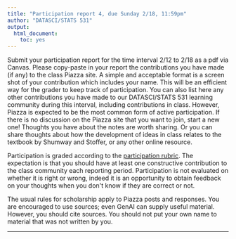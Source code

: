 ```yaml
---
title: "Participation report 4, due Sunday 2/18, 11:59pm"
author: "DATASCI/STATS 531"
output:
  html_document:
    toc: yes
---
```


Submit your participation report for the time interval 2/12 to 2/18 as a pdf via Canvas. Please copy-paste in your report the contributions you have made (if any) to the class Piazza site. A simple and acceptable format is a screen shot of your contribution which includes your name. This will be an efficient way for the grader to keep track of participation. You can also list here any other contributions you have made to our DATASCI/STATS 531 learning community during this interval, including contributions in class. However, Piazza is expected to be the most common form of active participation. If there is no discussion on the Piazza site that you want to join, start a new one! Thoughts you have about the notes are worth sharing. Or you can share thoughts about how the development of ideas in class relates to the textbook by Shumway and Stoffer, or any other online resource.

Participation is graded according to the [participation rubric](../rubric_participation.html). The expectation is that you should have at least one constructive contribution to the class community each reporting period. Participation is not evaluated on whether it is right or wrong, indeed it is an opportunity to obtain feedback on your thoughts when you don't know if they are correct or not.

The usual rules for scholarship apply to Piazza posts and responses. You are encouraged to use sources; even GenAI can supply useful material. However, you should cite sources. You should not put your own name to material that was not written by you.


------------
